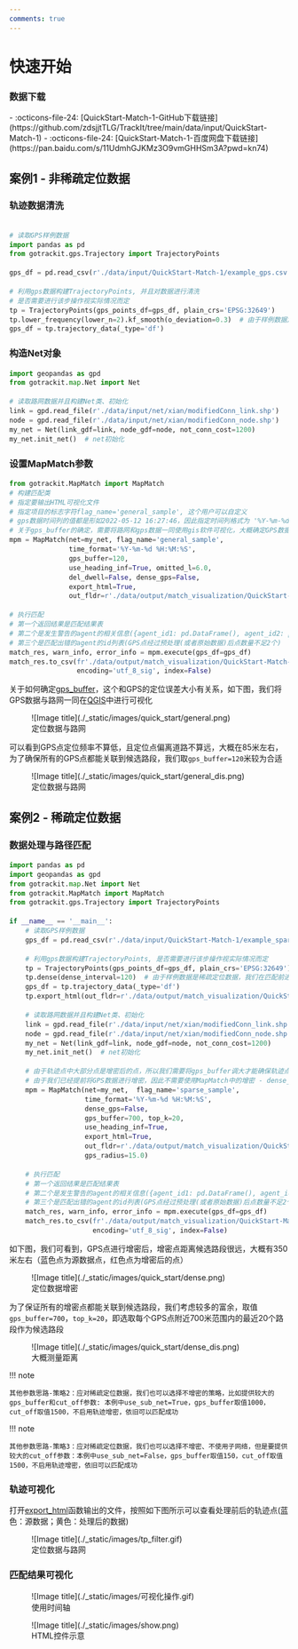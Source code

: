 ```yaml
---
comments: true
---
```



# 快速开始

[export_html]: ./Func&API/Trajectory.md#export_html
[gps_buffer]: ./Func&API/MapMatch.md#init
[QGIS]: https://qgis.org/

### 数据下载

<div class="grid cards" markdown>
- :octicons-file-24: [QuickStart-Match-1-GitHub下载链接](https://github.com/zdsjjtTLG/TrackIt/tree/main/data/input/QuickStart-Match-1)
- :octicons-file-24: [QuickStart-Match-1-百度网盘下载链接](https://pan.baidu.com/s/11UdmhGJKMz3O9vmGHHSm3A?pwd=kn74)
</div>


## 案例1 - 非稀疏定位数据

### 轨迹数据清洗
```python

# 读取GPS样例数据
import pandas as pd
from gotrackit.gps.Trajectory import TrajectoryPoints

gps_df = pd.read_csv(r'./data/input/QuickStart-Match-1/example_gps.csv')

# 利用gps数据构建TrajectoryPoints, 并且对数据进行清洗
# 是否需要进行该步操作视实际情况而定
tp = TrajectoryPoints(gps_points_df=gps_df, plain_crs='EPSG:32649')
tp.lower_frequency(lower_n=2).kf_smooth(o_deviation=0.3)  # 由于样例数据定位频率高且有一定的误差，因此先做间隔采样然后执行滤波平滑
gps_df = tp.trajectory_data(_type='df')
```

### 构造Net对象

```python
import geopandas as gpd
from gotrackit.map.Net import Net

# 读取路网数据并且构建Net类、初始化
link = gpd.read_file(r'./data/input/net/xian/modifiedConn_link.shp')
node = gpd.read_file(r'./data/input/net/xian/modifiedConn_node.shp')
my_net = Net(link_gdf=link, node_gdf=node, not_conn_cost=1200)
my_net.init_net()  # net初始化
```


### 设置MapMatch参数

```python
from gotrackit.MapMatch import MapMatch
# 构建匹配类
# 指定要输出HTML可视化文件
# 指定项目的标志字符flag_name='general_sample', 这个用户可以自定义
# gps数据时间列的值都是形如2022-05-12 16:27:46，因此指定时间列格式为 '%Y-%m-%d %H:%M:%S'
# 关于gps_buffer的确定，需要将路网和gps数据一同使用gis软件可视化，大概确定GPS数据和候选路段的距离
mpm = MapMatch(net=my_net, flag_name='general_sample', 
               time_format='%Y-%m-%d %H:%M:%S',
               gps_buffer=120, 
               use_heading_inf=True, omitted_l=6.0, 
               del_dwell=False, dense_gps=False,
               export_html=True, 
               out_fldr=r'./data/output/match_visualization/QuickStart-Match-1')

# 执行匹配
# 第一个返回结果是匹配结果表
# 第二个是发生警告的agent的相关信息({agent_id1: pd.DataFrame(), agent_id2: pd.DataFrame()...})
# 第三个是匹配出错的agent的id列表(GPS点经过预处理(或者原始数据)后点数量不足2个)
match_res, warn_info, error_info = mpm.execute(gps_df=gps_df)
match_res.to_csv(fr'./data/output/match_visualization/QuickStart-Match-1/general_match_res.csv',
                 encoding='utf_8_sig', index=False)
```

关于如何确定[gps_buffer]，这个和GPS的定位误差大小有关系，如下图，我们将GPS数据与路网一同在[QGIS]中进行可视化


<figure markdown="span">
  ![Image title](./_static/images/quick_start/general.png)
  <figcaption>定位数据与路网</figcaption>
</figure>

可以看到GPS点定位频率不算低，且定位点偏离道路不算远，大概在85米左右，为了确保所有的GPS点都能关联到候选路段，我们取`gps_buffer=120`米较为合适


<figure markdown="span">
  ![Image title](./_static/images/quick_start/general_dis.png)
  <figcaption>定位数据与路网</figcaption>
</figure>



## 案例2 - 稀疏定位数据

### 数据处理与路径匹配

```python
import pandas as pd
import geopandas as gpd
from gotrackit.map.Net import Net
from gotrackit.MapMatch import MapMatch
from gotrackit.gps.Trajectory import TrajectoryPoints

if __name__ == '__main__':
    # 读取GPS样例数据
    gps_df = pd.read_csv(r'./data/input/QuickStart-Match-1/example_sparse_gps.csv')

    # 利用gps数据构建TrajectoryPoints, 是否需要进行该步操作视实际情况而定
    tp = TrajectoryPoints(gps_points_df=gps_df, plain_crs='EPSG:32649')
    tp.dense(dense_interval=120)  # 由于样例数据是稀疏定位数据，我们在匹配前进行增密处理
    gps_df = tp.trajectory_data(_type='df')
    tp.export_html(out_fldr=r'./data/output/match_visualization/QuickStart-Match-1')  # 输出增密前后的轨迹对比

    # 读取路网数据并且构建Net类、初始化
    link = gpd.read_file(r'./data/input/net/xian/modifiedConn_link.shp')
    node = gpd.read_file(r'./data/input/net/xian/modifiedConn_node.shp')
    my_net = Net(link_gdf=link, node_gdf=node, not_conn_cost=1200)
    my_net.init_net()  # net初始化

    # 由于轨迹点中大部分点是增密后的点，所以我们需要将gps_buffer调大才能确保轨迹点关联到路段
    # 由于我们已经提前将GPS数据进行增密，因此不需要使用MapMatch中的增密 - dense_gps=False
    mpm = MapMatch(net=my_net,  flag_name='sparse_sample',
                   time_format='%Y-%m-%d %H:%M:%S',
                   dense_gps=False,
                   gps_buffer=700, top_k=20, 
                   use_heading_inf=True,
                   export_html=True, 
                   out_fldr=r'./data/output/match_visualization/QuickStart-Match-1',
                   gps_radius=15.0)

    # 执行匹配
    # 第一个返回结果是匹配结果表
    # 第二个是发生警告的agent的相关信息({agent_id1: pd.DataFrame(), agent_id2: pd.DataFrame()...})
    # 第三个是匹配出错的agent的id列表(GPS点经过预处理(或者原始数据)后点数量不足2个)
    match_res, warn_info, error_info = mpm.execute(gps_df=gps_df)
    match_res.to_csv(fr'./data/output/match_visualization/QuickStart-Match-1/sparse_match_res.csv',
                     encoding='utf_8_sig', index=False)
```

如下图，我们可看到，GPS点进行增密后，增密点距离候选路段很远，大概有350米左右（蓝色点为源数据点，红色点为增密后的点）


<figure markdown="span">
  ![Image title](./_static/images/quick_start/dense.png)
  <figcaption>定位数据增密</figcaption>
</figure>

为了保证所有的增密点都能关联到候选路段，我们考虑较多的富余，取值`gps_buffer=700`，`top_k=20`，即选取每个GPS点附近700米范围内的最近20个路段作为候选路段


<figure markdown="span">
  ![Image title](./_static/images/quick_start/dense_dis.png)
  <figcaption>大概测量距离</figcaption>
</figure>


!!! note 

    其他参数思路-策略2：应对稀疏定位数据，我们也可以选择不增密的策略，比如提供较大的gps_buffer和cut_off参数: 本例中use_sub_net=True，gps_buffer取值1000，cut_off取值1500，不启用轨迹增密，依旧可以匹配成功


!!! note 
    
    其他参数思路-策略3：应对稀疏定位数据，我们也可以选择不增密、不使用子网络，但是要提供较大的cut_off参数：本例中use_sub_net=False，gps_buffer取值150，cut_off取值1500，不启用轨迹增密，依旧可以匹配成功

### 轨迹可视化

打开[export_html]函数输出的文件，按照如下图所示可以查看处理前后的轨迹点(蓝色：源数据；黄色：处理后的数据)


<figure markdown="span">
  ![Image title](./_static/images/tp_filter.gif)
  <figcaption>定位数据与路网</figcaption>
</figure>


### 匹配结果可视化

<figure markdown="span">
  ![Image title](./_static/images/可视化操作.gif)
  <figcaption>使用时间轴</figcaption>
</figure>

<figure markdown="span">
  ![Image title](./_static/images/show.png)
  <figcaption>HTML控件示意</figcaption>
</figure>
